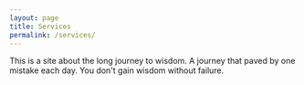 ```yaml
---
layout: page
title: Services 
permalink: /services/
---
```


This is a site about the long journey to wisdom.  A journey that paved by one
mistake each day.  You don't gain wisdom without failure.


